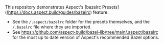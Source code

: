This repository demonstrates Aspect's [bazelrc Presets]((https://docs.aspect.build/guides/bazelrc) feature.

- See the `/.aspect/bazelrc` folder for the presets themselves, and the `/.bazelrc` file where they are imported.
- See https://github.com/aspect-build/bazel-lib/tree/main/.aspect/bazelrc for the most up to date version of Aspect's recommended Bazel options.
